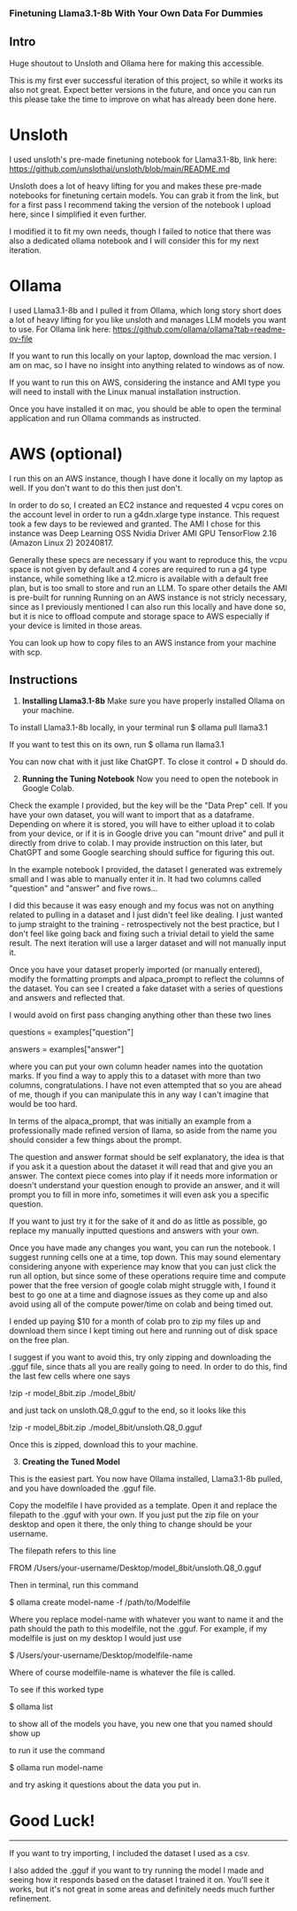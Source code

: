 ### Finetuning Llama3.1-8b With Your Own Data For Dummies 

## Intro

Huge shoutout to Unsloth and Ollama here for making this accessible.

This is my first ever successful iteration of this project, so while it works its also not great. Expect better versions in the future, and once you can run this please take the time to improve on what has already been done here.

# Unsloth

I used unsloth's pre-made finetuning notebook for Llama3.1-8b, link here:
https://github.com/unslothai/unsloth/blob/main/README.md

Unsloth does a lot of heavy lifting for you and makes these pre-made notebooks for finetuning certain models. You can grab it from the link, but for a first pass I recommend taking the version of the notebook I upload here, since I simplified it even further.

I modified it to fit my own needs, though I failed to notice that there was also a dedicated ollama notebook and I will consider this for my next iteration.

# Ollama 
I used Llama3.1-8b and I pulled it from Ollama, which long story short does a lot of heavy lifting for you like unsloth and manages LLM models you want to use.
For Ollama link here: 
https://github.com/ollama/ollama?tab=readme-ov-file

If you want to run this locally on your laptop, download the mac version. I am on mac, so I have no insight into anything related to windows as of now.

If you want to run this on AWS, considering the instance and AMI type you will need to install with the Linux manual installation instruction.

Once you have installed it on mac, you should be able to open the terminal application and run Ollama commands as instructed. 

# AWS (optional)
I run this on an AWS instance, though I have done it locally on my laptop as well. If you don't want to do this then just don't.

In order to do so, I created an EC2 instance and requested 4 vcpu cores on the account level in order to run a g4dn.xlarge type instance. This request took a few days to be reviewed and granted. 
The AMI I chose for this instance was Deep Learning OSS Nvidia Driver AMI GPU TensorFlow 2.16 (Amazon Linux 2) 20240817. 

Generally these specs are necessary if you want to reproduce this, the vcpu space is not given by default and 4 cores are required to run a g4 type instance, while something like a t2.micro is available with a default free plan, but is too small to store and run an LLM. To spare other details the AMI is pre-built for running Running on an AWS instance is not stricly necessary, since as I previously mentioned I can also run this locally and have done so, but it is nice to offload compute and storage space to AWS especially if your device is limited in those areas.

You can look up how to copy files to an AWS instance from your machine with scp.

## Instructions

1. **Installing Llama3.1-8b**
Make sure you have properly installed Ollama on your machine. 

To install Llama3.1-8b locally, in your terminal run $ ollama pull llama3.1 

If you want to test this on its own, run $ ollama run llama3.1

You can now chat with it just like ChatGPT. To close it control + D should do.

2. **Running the Tuning Notebook**
Now you need to open the notebook in Google Colab. 

Check the example I provided, but the key will be the "Data Prep" cell. If you have your own dataset, you will want to import that as a dataframe. Depending on where it is stored, you will have to either upload it to colab from your device, or if it is in Google drive you can "mount drive" and pull it directly from drive to colab. I may provide instruction on this later, but ChatGPT and some Google searching should suffice for figuring this out. 

In the example notebook I provided, the dataset I generated was extremely small and I was able to manually enter it in. It had two columns called "question" and "answer" and five rows...

I did this because it was easy enough and my focus was not on anything related to pulling in a dataset and I just didn't feel like dealing. I just wanted to jump straight to the training -  retrospectively not the best practice, but I don't feel like going back and fixing such a trivial detail to yield the same result. The next iteration will use a larger dataset and will not manually input it.

Once you have your dataset properly imported (or manually entered), modify the formatting prompts and alpaca_prompt to reflect the columns of the dataset. You can see I created a fake dataset with a series of questions and answers and reflected that. 

I would avoid on first pass changing anything other than these two lines

questions = examples["question"]

answers   = examples["answer"]

where you can put your own column header names into the quotation marks. If you find a way to apply this to a dataset with more than two columns, congratulations. I have not even attempted that so you are ahead of me, though if you can manipulate this in any way I can't imagine that would be too hard. 

In terms of the alpaca_prompt, that was initially an example from a professionally made refined version of llama, so aside from the name you should consider a few things about the prompt.

The question and answer format should be self explanatory, the idea is that if you ask it a question about the dataset it will read that and give you an answer. The context piece comes into play if it needs more information or doesn't understand your question enough to provide an answer, and it will prompt you to fill in more info, sometimes it will even ask you a specific question. 

If you want to just try it for the sake of it and do as little as possible, go replace my manually inputted questions and answers with your own.

Once you have made any changes you want, you can run the notebook. I suggest running cells one at a time, top down. This may sound elementary considering anyone with experience may know that you can just click the run all option, but since some of these operations require time and compute power that the free version of google colab might struggle with, I found it best to go one at a time and diagnose issues as they come up and also avoid using all of the compute power/time on colab and being timed out.

I ended up paying $10 for a month of colab pro to zip my files up and download them since I kept timing out here and running out of disk space on the free plan.

I suggest if you want to avoid this, try only zipping and downloading the .gguf file, since thats all you are really going to need. In order to do this, find the last few cells where one says 

!zip -r model_8bit.zip ./model_8bit/

and just tack on unsloth.Q8_0.gguf to the end, so it looks like this

!zip -r model_8bit.zip ./model_8bit/unsloth.Q8_0.gguf

Once this is zipped, download this to your machine. 

3. **Creating the Tuned Model**

This is the easiest part. You now have Ollama installed, Llama3.1-8b pulled, and you have downloaded the .gguf file.

Copy the modelfile I have provided as a template. Open it and replace the filepath to the .gguf with your own. If you just put the zip file on your desktop and open it there, the only thing to change should be your username.

The filepath refers to this line

FROM /Users/your-username/Desktop/model_8bit/unsloth.Q8_0.gguf

Then in terminal, run this command

$ ollama create model-name -f /path/to/Modelfile

Where you replace model-name with whatever you want to name it and the path should the path to this modelfile, not the .gguf. For example, if my modelfile is just on my desktop I would just use

$ /Users/your-username/Desktop/modelfile-name 

Where of course modelfile-name is whatever the file is called.

To see if this worked type 

$ ollama list 

to show all of the models you have, you new one that you named should show up

to run it use the command

$ ollama run model-name

and try asking it questions about the data you put in.


# Good Luck!

-----------------------------------

If you want to try importing, I included the dataset I used as a csv.

I also added the .gguf if you want to try running the model I made and seeing how it responds based on the dataset I trained it on. You'll see it works, but it's not great in some areas and definitely needs much further refinement.


